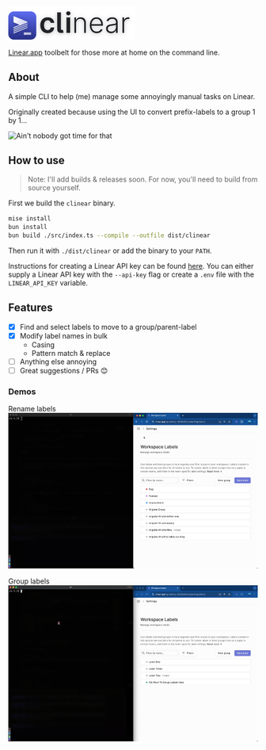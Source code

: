 
<img src="./assets/logo.svg" width="256px">

[Linear.app](https://linear.app) toolbelt for those more at home on the command line.

## About
A simple CLI to help (me) manage some annoyingly manual tasks on Linear.

Originally created because using the UI to convert prefix-labels to a group 1 by 1...

![Ain't nobody got time for that](https://i.giphy.com/media/v1.Y2lkPTc5MGI3NjExYjZoYzJ5Nm1mNnJ1cmd0a3g2NGk5d29vMXdibTJuZ3B5YXZ2ZmM0eCZlcD12MV9pbnRlcm5hbF9naWZfYnlfaWQmY3Q9Zw/bWM2eWYfN3r20/giphy.gif)

## How to use

> Note: I'll add builds & releases soon. For now, you'll need to build from source yourself.

First we build the `clinear` binary.
```bash
mise install
bun install
bun build ./src/index.ts --compile --outfile dist/clinear
```

Then run it with `./dist/clinear` or add the binary to your `PATH`.


Instructions for creating a Linear API key can be found [here](https://developers.linear.app/docs/graphql/working-with-the-graphql-api#personal-api-keys). You can either supply a Linear API key with the `--api-key` flag or create a `.env` file with the `LINEAR_API_KEY` variable. 

## Features
- [x] Find and select labels to move to a group/parent-label
- [x] Modify label names in bulk
  - Casing
  - Pattern match & replace
- [ ] Anything else annoying
- [ ] Great suggestions / PRs 😊

### Demos
Rename labels
![Rename Labels](./assets/rename-labels.gif)

Group labels
![Group Labels](./assets/group-labels.gif)